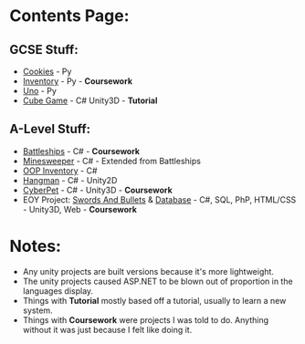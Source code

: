 # Contents Page:

## GCSE Stuff:
 - [Cookies](https://github.com/TriFoxi/Coursework/tree/main/Cookies) - Py
 - [Inventory](https://github.com/TriFoxi/Coursework/tree/main/Inventory) - Py - **Coursework**
 - [Uno](https://github.com/TriFoxi/Coursework/tree/main/Uno) - Py
 - [Cube Game](https://github.com/TriFoxi/Coursework/tree/main/Cube-Game) - C# Unity3D - **Tutorial**

## A-Level Stuff:
 - [Battleships](https://github.com/TriFoxi/Coursework/tree/main/Battleships) - C# - **Coursework**
 - [Minesweeper](https://github.com/TriFoxi/Coursework/tree/main/Minesweeper) - C# - Extended from Battleships
 - [OOP Inventory](https://github.com/TriFoxi/Coursework/tree/main/OOP-Inventory) - C#
 - [Hangman](https://github.com/TriFoxi/Coursework/tree/main/Hangman) - C# - Unity2D
 - [CyberPet](https://github.com/TriFoxi/Coursework/tree/main/CyberPet) - C# - Unity3D - **Coursework**
 - EOY Project: [Swords And Bullets](https://github.com/SwordsAndBullets/SAB-Game) & [Database](https://github.com/SwordsAndBullets/SAB-Server) - C#, SQL, PhP, HTML/CSS - Unity3D, Web - **Coursework**

# Notes:
 - Any unity projects are built versions because it's more lightweight.
 - The unity projects caused ASP.NET to be blown out of proportion in the languages display.
 - Things with **Tutorial** mostly based off a tutorial, usually to learn a new system.
 - Things with **Coursework** were projects I was told to do. Anything without it was just because I felt like doing it.
